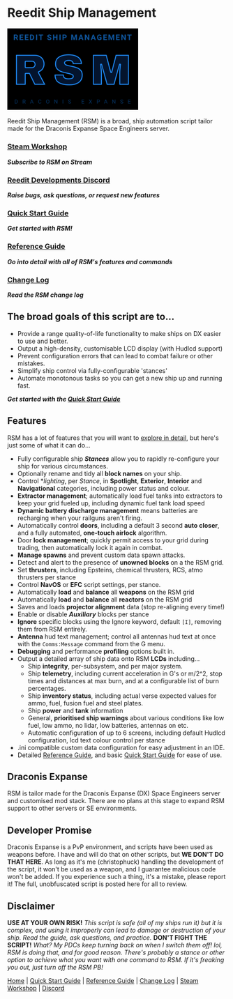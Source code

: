 # Reedit Ship Management

<a href="https://steamcommunity.com/sharedfiles/filedetails/?id=2911212140"><img src="/thumb.png" alt="RSM" width="300"/></a>

Reedit Ship Management (RSM) is a broad, ship automation script tailor made for the Draconis Expanse Space Engineers server.

### [Steam Workshop](https://steamcommunity.com/sharedfiles/filedetails/?id=2911212140)
***Subscribe to RSM on Stream***
### [Reedit Developments Discord](https://discord.gg/Z7UtZBBe)
***Raise bugs, ask questions, or request new features***
### [Quick Start Guide](https://github.com/christorreed/ReeditShipManagement/blob/main/README.QuickStartGuide.md)
***Get started with RSM!***
### [Reference Guide](https://github.com/christorreed/ReeditShipManagement/blob/main/README.ReferenceGuide.md)
***Go into detail with all of RSM's features and commands***
### [Change Log](https://github.com/christorreed/ReeditShipManagement/blob/main/README.ChangeLog.md)
***Read the RSM change log***

## The broad goals of this script are to...

* Provide a range quality-of-life functionality to make ships on DX easier to use and better.
* Output a high-density, customisable LCD display (with Hudlcd support)
* Prevent configuration errors that can lead to combat failure or other mistakes.
* Simplify ship control via fully-configurable 'stances'
* Automate monotonous tasks so you can get a new ship up and running fast.

***Get started with the [Quick Start Guide](https://github.com/christorreed/ReeditShipManagement/blob/main/README.QuickStartGuide.md)***

## Features

RSM has a lot of features that you will want to [explore in detail](https://github.com/christorreed/ReeditShipManagement/blob/main/README.ReferenceGuide.md), but here's just some of what it can do...

* Fully configurable ship ***Stances*** allow you to rapidly re-configure your ship for various circumstances.
* Optionally rename and tidy all **block names** on your ship.
* Control **lighting*, per *Stance*, in **Spotlight**, **Exterior**, **Interior** and **Navigational** categories, including power status and colour.
* **Extractor management**; automatically load fuel tanks into extractors to keep your grid fueled up, including dynamic fuel tank load speed
* **Dynamic battery discharge management** means batteries are recharging when your railguns aren't firing.
* Automatically control **doors**, including a default 3 second **auto closer**, and a fully automated, **one-touch airlock** algorithm.
* Door **lock management**; quickly permit access to your grid during trading, then automatically lock it again in combat.
* **Manage spawns** and prevent custom data spawn attacks.
* Detect and alert to the presence of **unowned blocks** on a the RSM grid.
* Set **thrusters**, including Epsteins, chemical thrusters, RCS, atmo thrusters per stance
* Control **NavOS** or **EFC** script settings, per stance.
* Automatically **load** and **balance** all **weapons** on the RSM grid
* Automatically **load** and **balance** all **reactors** on the RSM grid
* Saves and loads **projector alignment** data (stop re-aligning every time!)
* Enable or disable ***Auxiliary*** blocks per stance
* **Ignore** specific blocks using the Ignore keyword, default `[I]`, removing them from RSM entirely.
* **Antenna** hud text management; control all antennas hud text at once with the `Comms:Message` command from the G menu.
* **Debugging** and performance **profiling** options built in.
* Output a detailed array of ship data onto RSM **LCDs** including...
	* Ship **integrity**, per-subsystem, and per major system.
	* Ship **telemetry**, including current acceleration in G's or m/2^2, stop times and distances at max burn, and at a configurable list of burn percentages.
	* Ship **inventory status**, including actual verse expected values for ammo, fuel, fusion fuel and steel plates.
	* Ship **power** and **tank** information
	* General, **prioritised ship warnings** about various conditions like low fuel, low ammo, no lidar, low batteries, antennas on etc.
	* Automatic configuration of up to 6 screens, including default Hudlcd configuration, lcd text colour control per stance
* .ini compatible custom data configuration for easy adjustment in an IDE.
* Detailed [Reference Guide](https://github.com/christorreed/ReeditShipManagement/blob/main/README.ReferenceGuide.md), and basic [Quick Start Guide](https://github.com/christorreed/ReeditShipManagement/blob/main/README.QuickStartGuide.md) for ease of use.

## Draconis Expanse

RSM is tailor made for the Draconis Expanse (DX) Space Engineers server and customised mod stack. There are no plans at this stage to expand RSM support to other servers or SE environments.

## Developer Promise

Draconis Expanse is a PvP environment, and scripts have been used as weapons before.  I have and will do that on other scripts, but **WE DON'T DO THAT HERE**.  As long as it's me (christophuck) handling the development of the script, it won't be used as a weapon, and I guarantee malicious code won't be added.  If you experience such a thing, it's a mistake, please report it!  The full, unobfuscated script is posted here for all to review.

## Disclaimer

**USE AT YOUR OWN RISK!**
*This script is safe (all of my ships run it) but it is complex, and using it improperly can lead to damage or destruction of your ship.  Read the guide, ask questions, and practice.*
**DON'T FIGHT THE SCRIPT!**
*What? My PDCs keep turning back on when I switch them off! lol, RSM is doing that, and for good reason.  There's probably a stance or other option to achieve what you want with one command to RSM. If it's freaking you out, just turn off the RSM PB!*

[Home](https://github.com/christorreed/ReeditShipManagement/) | [Quick Start Guide](https://github.com/christorreed/ReeditShipManagement/blob/main/README.QuickStartGuide.md) | [Reference Guide](https://github.com/christorreed/ReeditShipManagement/blob/main/README.ReferenceGuide.md) | [Change Log](https://github.com/christorreed/ReeditShipManagement/blob/main/README.ChangeLog.md) | [Steam Workshop](https://steamcommunity.com/sharedfiles/filedetails/?id=2911212140) | [Discord](https://discord.gg/Z7UtZBBe) 
